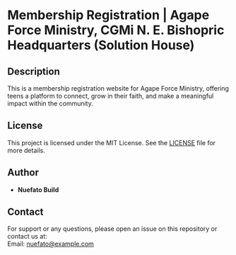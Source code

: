 # Membership Registration | Agape Force Ministry, CGMi N. E. Bishopric Headquarters (Solution House)

## Description
This is a membership registration website for Agape Force Ministry, offering teens a platform to connect, grow in their faith, and make a meaningful impact within the community.

## License
This project is licensed under the MIT License. See the [LICENSE](LICENSE) file for more details.

## Author
- **Nuefato Build**

## Contact
For support or any questions, please open an issue on this repository or contact us at:  
Email: nuefato@example.com

